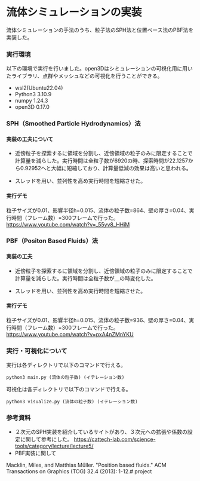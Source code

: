 # 流体シミュレーションの実装
流体シミュレーションの手法のうち、粒子法のSPH法と位置ベース法のPBF法を実装した。
### 実行環境
以下の環境で実行を行いました。open3Dはシミュレーションの可視化用に用いたライブラリ、点群やメッシュなどの可視化を行うことができる。
- wsl2(Ubuntu22.04)
- Python3 3.10.9
- numpy 1.24.3
- open3D 0.17.0

### SPH（Smoothed Particle Hydrodynamics）法
#### 実装の工夫について
- 近傍粒子を探索するに領域を分割し、近傍領域の粒子のみに限定することで計算量を減らした。実行時間は全粒子数が6920の時、探索時間が22.1257から0.92952へと大幅に短縮しており、計算量低減の効果は高いと思われる。

- スレッドを用い、並列性を高め実行時間を短縮させた。
#### 実行デモ
粒子サイズが0.01、影響半径h=0.015、流体の粒子数=864、壁の厚さ=0.04、実行時間（フレーム数）=300フレームで行った。
https://www.youtube.com/watch?v=_55yv8_HHiM
### PBF（Positon Based Fluids）法
#### 実装の工夫
- 近傍粒子を探索するに領域を分割し、近傍領域の粒子のみに限定することで計算量を減らした。実行時間は全粒子数が＿の時変化した。

- スレッドを用い、並列性を高め実行時間を短縮させた。
#### 実行デモ
粒子サイズが0.01、影響半径h=0.015、流体の粒子数=936、壁の厚さ=0.04、実行時間（フレーム数）=300フレームで行った。
https://www.youtube.com/watch?v=pxA4nZMnYKU
### 実行・可視化について
実行は各ディレクトリで以下のコマンドで行える。
```
python3 main.py (流体の粒子数) (イテレーション数)
```

可視化は各ディレクトリで以下のコマンドで行える。
```
python3 visualize.py (流体の粒子数) (イテレーション数)
```
### 参考資料
- ２次元のSPH実装を紹介しているサイトがあり、３次元への拡張や係数の設定に関して参考にした。
https://cattech-lab.com/science-tools/category/lecture/lecture5/
- PBF実装に関して

Macklin, Miles, and Matthias Müller. "Position based fluids." ACM Transactions on Graphics (TOG) 32.4 (2013): 1-12.# project
